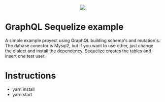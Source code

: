 <p align="center">
    <img src="http://www.gokhan-gokalp.com/wp-content/uploads/2017/07/graphQL.png" >
</p>

# GraphQL Sequelize example

A simple example proyect using GraphQL building schema's and mutation's. 
The dabase conector is Mysql2, but if you want to use other, just change the 
dialect and install the dependency. Sequelize creates the tables and insert one test user. 

# Instructions 
- yarn install
- yarn start





